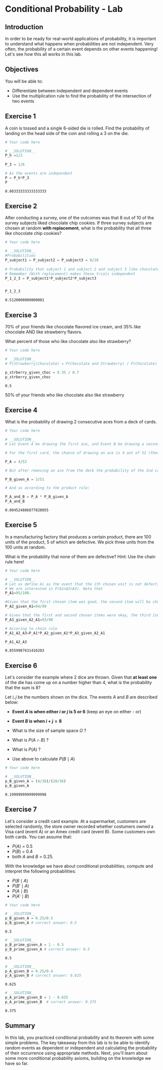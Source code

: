 # Conditional Probability - Lab

## Introduction

In order to be ready for real-world applications of probability, it is important to understand what happens when probabilities are not independent. Very often, the probability of a certain event depends on other events happening! Let's see how this all works in this lab.

## Objectives

You will be able to:

* Differentiate between independent and dependent events
* Use the multiplication rule to find the probability of the intersection of two events

## Exercise 1
A coin is tossed and a single 6-sided die is rolled. Find the probability of landing on the head side of the coin and rolling a 3 on the die.


```python
# Your code here
```


```python
# __SOLUTION__ 
P_h =1/2
  
P_3	= 1/6

# As the events are independent 
P = P_h*P_3
P
```




    0.08333333333333333



## Exercise 2


After conducting a survey, one of the outcomes was that 8 out of 10 of the survey subjects liked chocolate chip cookies. If three survey subjects are chosen at random **with replacement**, what is the probability that all three like chocolate chip cookies?


```python
# Your code here
```


```python
# __SOLUTION__ 
#Probabilities
P_subject1 = P_subject2 = P_subject3 = 8/10
    
# Probability that subject 1 and subject 2 and subject 3 like chocolate chip cookies
# Remember (With replacement) makes these trials independent
P_1_2_3 = P_subject1*P_subject2*P_subject3


P_1_2_3
```




    0.5120000000000001



## Exercise 3
70% of your friends like chocolate flavored ice cream, and 35% like chocolate AND like strawberry flavors.

What percent of those who like chocolate also like strawberry?


```python
# Your code here
```


```python
# __SOLUTION__ 
# P(Strawberry|Chocolate) = P(Chocolate and Strawberry) / P(Chocolate)

p_strberry_given_choc = 0.35 / 0.7
p_strberry_given_choc
```




    0.5



50% of your friends who like chocolate also like strawberry

## Exercise 4
What is the probability of drawing 2 consecutive aces from a deck of cards. 


```python
# Your code here
```


```python
# __SOLUTION__ 
# Let Event A be drawing the first ace, and Event B be drawing a second ace

# For the first card, the chance of drawing an ace is 4 out of 52 (there are 4 aces in a deck of 52 cards):

P_A = 4/52

# But after removing an ace from the deck the probability of the 2nd card drawn is less likely to be a ace (only 3 of the 51 cards left are aces):

P_B_given_A = 3/51

# And so according to the product rule:

P_A_and_B = P_A * P_B_given_A
P_A_and_B
```




    0.004524886877828055



## Exercise 5
In a manufacturing factory that produces a certain product, there are 100 units of the product, 5 of which are defective. We pick three units from the 100 units at random. 

What is the probability that none of them are defective?
Hint: Use the chain rule here!


```python
# Your code here
```


```python
# __SOLUTION__ 
# Let us define Ai as the event that the ith chosen unit is not defective, for i=1,2,3. 
# We are interested in P(A1∩A2∩A3). Note that
P_A1=95/100.

#Given that the first chosen item was good, the second item will be chosen from 94 good units and 5 defective units
P_A2_given_A1=94/99

# Given that the first and second chosen items were okay, the third item will be chosen from 93 good units and 5 defective units, thus
P_A3_given_A2_A1=93/98

# Accoring to chain rule
P_A1_A2_A3=P_A1*P_A2_given_A1*P_A3_given_A2_A1

P_A1_A2_A3
```




    0.8559987631416203



## Exercise 6

Let's consider the example where 2 dice are thrown. Given that **at least one** of the die has come up on a number higher than 4, what is the probability that the sum is 8?

Let $i,j$ be the numbers shown on the dice. The events $A$ and $B$ are described below:

* **Event $A$ is when either $i$ or $j$ is 5 or 6** (keep an eye on either - or)
* **Event $B$ is when $i + j = 8$**


* What is the size of sample space $\Omega$ ?
* What is $P(A \cap B)$ ?
* What is $P(A)$ ?
* Use above to calculate $P(B \mid A)$


```python
# Your code here
```


```python
# __SOLUTION__ 
p_B_given_A = (4/36)/(20/36) 
p_B_given_A  
```




    0.19999999999999998



## Exercise 7

Let's consider a credit card example. At a supermarket, customers are selected randomly, the store owner recorded whether costumers owned a Visa card (event A) or an Amex credit card (event B). Some customers own both cards.
You can assume that:

- $P(A)$ = 0.5
- $P(B)$ = 0.4
- both $A$ and $B$ = 0.25.


With the knowledge we have about conditional probabilities, compute and interpret the following probabilities:

- $P(B \mid A)$
- $P(B' \mid A)$
- $P(A \mid B)$
- $P(A' \mid B)$



```python
# Your code here
```


```python
# __SOLUTION__ 
p_B_given_A = 0.25/0.5  
p_B_given_A # correct answer: 0.5
```




    0.5




```python
# __SOLUTION__ 
p_B_prime_given_A = 1 - 0.5
p_B_prime_given_A # correct answer: 0.5
```




    0.5




```python
# __SOLUTION__ 
p_A_given_B = 0.25/0.4
p_A_given_B # correct answer: 0.625
```




    0.625




```python
# __SOLUTION__ 
p_A_prime_given_B = 1 - 0.625 
p_A_prime_given_B  # correct answer: 0.375
```




    0.375



## Summary 

In this lab, you practiced conditional probability and its theorem with some simple problems. The key takeaway from this lab is to be able to identify random events as dependent or independent and calculating the probability of their occurrence using appropriate methods. Next, you'll learn about some more conditional probability axioms, building on the knowledge we have so far. 
